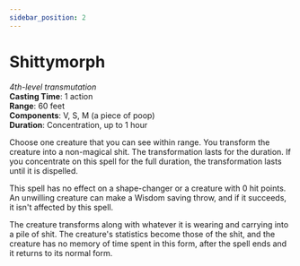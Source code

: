 ```yaml
---
sidebar_position: 2
---
```


# Shittymorph

_4th-level transmutation_ \
**Casting Time**: 1 action \
**Range**: 60 feet \
**Components**: V, S, M (a piece of poop) \
**Duration**: Concentration, up to 1 hour

Choose one creature that you can see within range. You transform the creature into a non-magical shit. The transformation
lasts for the duration. If you concentrate on this spell for the full duration, the transformation lasts until it is
dispelled.

This spell has no effect on a shape-changer or a creature with 0 hit points. An unwilling creature can make a Wisdom
saving throw, and if it succeeds, it isn't affected by this spell.

The creature transforms along with whatever it is wearing and carrying into a pile of shit. The creature's statistics
become those of the shit, and the creature has no memory of time spent in this form, after the spell ends and it returns
to its normal form.